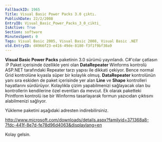 ```yaml
---
FallbackID: 1965
Title: Visual Basic Power Packs 3.0 çıktı.
PublishDate: 22/2/2008
EntryID: Visual_Basic_Power_Packs_3_0_cikti_
IsActive: True
Section: software
MinutesSpent: 0
Tags: Visual Basic 2005, Visual Basic 2008, Visual Basic .NET
old.EntryID: d4966f23-e416-49de-8180-f3f1f9bf30a9
---
```

**Visual Basic Power Packs** paketinin 3.0 sürümü yayınlandı. C\#'cılar
çatlasın :P Paket içerisinde özellikle yeni olan **DataRepeater**
Winforms kontrolü ASP.NET tarafındaki Repeater tarzı yapısı ile dikkati
çekiyor. Bence normal Grid kontrolüne kıyasla süper bir kolaylık olmuş.
**DataRepeater** kontrolünün yanı sıra eskiden de paket içerisinde yer
alan **Line** ve **Shape** kontrolleri hayatlarını sürdürüyor.
Kolaylıkla çizim yapabilmenizi sağlayacak olan bu kontrollerin
kendilerine özel eventları da mevcut. Ek olarak paketteki Printform
kontrolü ise bir Winforms tasarlayarak formun yazıcıdan çıktısını
alabilmenizi sağlıyor.

Yükleme paketini aşağıdaki adresten indirebilirsiniz.

<http://www.microsoft.com/downloads/details.aspx?familyid=371368a8-7fdc-441f-8e7d-fe78d96d4063&displaylang=en> 

Kolay gelsin.



